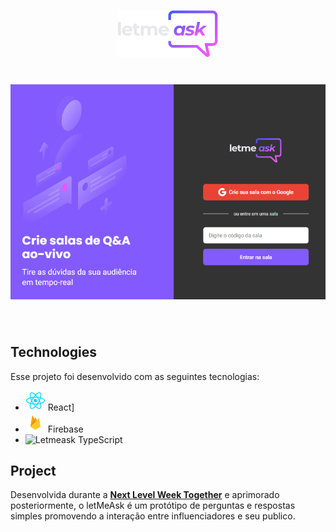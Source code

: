 
<p align="center">
  <img alt="Letmeask" src=".github/logo.svg" width="160px">
</p>

<h1 align="center">
    <img alt="Letmeask" src=".github/app.png" />
</h1>

<br>

## Technologies

Esse projeto foi desenvolvido com as seguintes tecnologias:

- <img alt="Letmeask" src=".github/react-logo.png" width="32px"> React]
- <img alt="Letmeask" src=".github/firebase-logo.png" width="32px"> Firebase
- <img alt="Letmeask" src=".github/typescript.png" width="32px"> TypeScript

## Project

Desenvolvida durante a **[Next Level Week Together](https://nextlevelweek.com/)** e aprimorado posteriormente, o letMeAsk é um protótipo de perguntas e respostas simples promovendo a interação entre influenciadores e seu publico.
